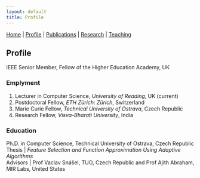 ```yaml
---
layout: default
title: Profile
---
```

<a href="{{site.baseurl}}/index">Home</a> | 
<a href="{{site.baseurl}}/profile">Profile</a> | 
<a href="{{site.baseurl}}/publications">Publications</a> | 
<a href="{{site.baseurl}}/research">Research</a> | 
<a href="{{site.baseurl}}/teaching">Teaching</a>

## Profile

IEEE Senior Member, Fellow of the Higher Education Academy, UK

### Emplyment
1. Lecturer in Computer Science, _University of Reading_, UK (current)
1. Postdoctoral Fellow, _ETH Zürich: Zürich_, Switzerland
1. Marie Curie Fellow, _Technical University of Ostrava_, Czech Republic
1. Research Fellow, _Visva-Bharati University_, India

### Education
Ph.D. in Computer Science, Technical University of Ostrava, Czech Republic <br>
Thesis | _Feature Selection and Function Approximation Using Adaptive Algorithms_ <br>
Advisors | Prof Vaclav Snášel, TUO, Czech Republic and Prof Ajith Abraham, MIR Labs, United States <br>

